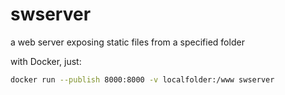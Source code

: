 # swserver

a web server exposing static files from a specified folder

with Docker, just:

```sh
docker run --publish 8000:8000 -v localfolder:/www swserver 
```